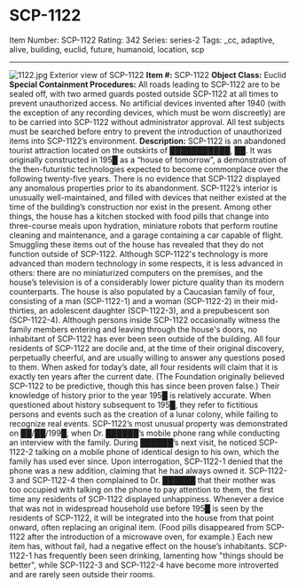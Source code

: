 # SCP-1122
Item Number: SCP-1122
Rating: 342
Series: series-2
Tags: _cc, adaptive, alive, building, euclid, future, humanoid, location, scp

---

![1122.jpg](https://scp-wiki.wdfiles.com/local--files/scp-1122/1122.jpg)
Exterior view of SCP-1122
**Item #:** SCP-1122
**Object Class:** Euclid
**Special Containment Procedures:** All roads leading to SCP-1122 are to be sealed off, with two armed guards posted outside SCP-1122 at all times to prevent unauthorized access. No artificial devices invented after 1940 (with the exception of any recording devices, which must be worn discreetly) are to be carried into SCP-1122 without administrator approval. All test subjects must be searched before entry to prevent the introduction of unauthorized items into SCP-1122’s environment.
**Description:** SCP-1122 is an abandoned tourist attraction located on the outskirts of ███████████, ██. It was originally constructed in 195█ as a “house of tomorrow”, a demonstration of the then-futuristic technologies expected to become commonplace over the following twenty-five years. There is no evidence that SCP-1122 displayed any anomalous properties prior to its abandonment.
SCP-1122’s interior is unusually well-maintained, and filled with devices that neither existed at the time of the building’s construction nor exist in the present. Among other things, the house has a kitchen stocked with food pills that change into three-course meals upon hydration, miniature robots that perform routine cleaning and maintenance, and a garage containing a car capable of flight. Smuggling these items out of the house has revealed that they do not function outside of SCP-1122. Although SCP-1122's technology is more advanced than modern technology in some respects, it is less advanced in others: there are no miniaturized computers on the premises, and the house’s television is of a considerably lower picture quality than its modern counterparts.
The house is also populated by a Caucasian family of four, consisting of a man (SCP-1122-1) and a woman (SCP-1122-2) in their mid-thirties, an adolescent daughter (SCP-1122-3), and a prepubescent son (SCP-1122-4). Although persons inside SCP-1122 occasionally witness the family members entering and leaving through the house's doors, no inhabitant of SCP-1122 has ever been seen outside of the building. All four residents of SCP-1122 are docile and, at the time of their original discovery, perpetually cheerful, and are usually willing to answer any questions posed to them.
When asked for today’s date, all four residents will claim that it is exactly ten years after the current date. (The Foundation originally believed SCP-1122 to be predictive, though this has since been proven false.) Their knowledge of history prior to the year 195█ is relatively accurate. When questioned about history subsequent to 195█, they refer to fictitious persons and events such as the creation of a lunar colony, while failing to recognize real events.
SCP-1122’s most unusual property was demonstrated on ██/██/199█, when Dr. ██████’s mobile phone rang while conducting an interview with the family. During ██████’s next visit, he noticed SCP-1122-2 talking on a mobile phone of identical design to his own, which the family has used ever since. Upon interrogation, SCP-1122-1 denied that the phone was a new addition, claiming that he had always owned it. SCP-1122-3 and SCP-1122-4 then complained to Dr. ██████ that their mother was too occupied with talking on the phone to pay attention to them, the first time any residents of SCP-1122 displayed unhappiness.
Whenever a device that was not in widespread household use before 195█ is seen by the residents of SCP-1122, it will be integrated into the house from that point onward, often replacing an original item. (Food pills disappeared from SCP-1122 after the introduction of a microwave oven, for example.) Each new item has, without fail, had a negative effect on the house’s inhabitants. SCP-1122-1 has frequently been seen drinking, lamenting how "things should be better", while SCP-1122-3 and SCP-1122-4 have become more introverted and are rarely seen outside their rooms.
